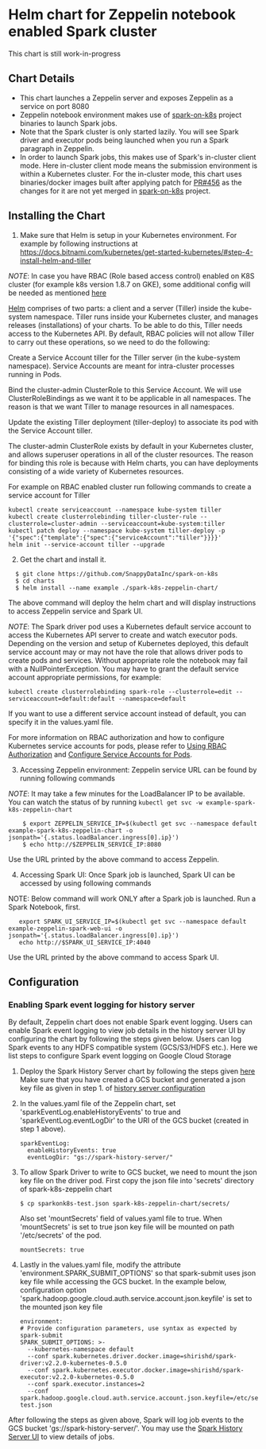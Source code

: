 # Helm chart for Zeppelin notebook enabled Spark cluster
This chart is still work-in-progress

## Chart Details

* This chart launches a Zeppelin server and exposes Zeppelin as a service on port 8080
* Zeppelin notebook environment makes use of [spark-on-k8s](https://github.com/apache-spark-on-k8s/spark) project binaries to launch Spark jobs. 
* Note that the Spark cluster is only started lazily. You will see Spark driver and executor pods being launched when you run a Spark paragraph in Zeppelin. 
* In order to launch Spark jobs, this makes use of Spark's in-cluster client mode. Here in-cluster client mode means  the submission environment is within a Kubernetes cluster. For the in-cluster mode, this chart uses binaries/docker images built after applying patch for [PR#456](https://github.com/apache-spark-on-k8s/spark/pull/456) as the changes for it are not yet merged in [spark-on-k8s](https://github.com/apache-spark-on-k8s/spark) project.

## Installing the Chart
1. Make sure that Helm is setup in your Kubernetes environment. For example by following instructions at https://docs.bitnami.com/kubernetes/get-started-kubernetes/#step-4-install-helm-and-tiller

*NOTE*: In case you have RBAC (Role based access control) enabled on K8S cluster (for example k8s version 1.8.7 on GKE), some additional config will be needed as mentioned [here](https://github.com/kubeflow/tf-operator/issues/106)

[Helm](https://github.com/kubernetes/helm/blob/master/README.md) comprises of two parts: a client and a server (Tiller) inside the kube-system namespace. Tiller runs inside your Kubernetes cluster, and manages releases (installations) of your charts. To be able to do this, Tiller needs access to the Kubernetes API. By default, RBAC policies will not allow Tiller to carry out these operations, so we need to do the following:

Create a Service Account tiller for the Tiller server (in the kube-system namespace). Service Accounts are meant for intra-cluster processes running in Pods.

Bind the cluster-admin ClusterRole to this Service Account. We will use ClusterRoleBindings as we want it to be applicable in all namespaces. The reason is that we want Tiller to manage resources in all namespaces.

Update the existing Tiller deployment (tiller-deploy) to associate its pod with the Service Account tiller.

The cluster-admin ClusterRole exists by default in your Kubernetes cluster, and allows superuser operations in all of the cluster resources. The reason for binding this role is because with Helm charts, you can have deployments consisting of a wide variety of Kubernetes resources.

For example on RBAC enabled cluster run following commands to create a service account for Tiller
```
kubectl create serviceaccount --namespace kube-system tiller
kubectl create clusterrolebinding tiller-cluster-rule --clusterrole=cluster-admin --serviceaccount=kube-system:tiller
kubectl patch deploy --namespace kube-system tiller-deploy -p '{"spec":{"template":{"spec":{"serviceAccount":"tiller"}}}}'      
helm init --service-account tiller --upgrade
```

2. Get the chart and install it. 

```
  $ git clone https://github.com/SnappyDataInc/spark-on-k8s
  $ cd charts
  $ helm install --name example ./spark-k8s-zeppelin-chart/
```
The above command will deploy the helm chart and will display instructions to access Zeppelin service and Spark UI.

*NOTE*: The Spark driver pod uses a Kubernetes default service account to access the Kubernetes API 
server to create and watch executor pods. Depending on the version and setup of Kubernetes deployed, this default 
service account may or may not have the role that allows driver pods to create pods and services. 
Without appropriate role the notebook may fail with a NullPointerException. You may have to grant the default 
service account appropriate permissions, for example:
 ```
 kubectl create clusterrolebinding spark-role --clusterrole=edit --serviceaccount=default:default --namespace=default
 ```
 If you want to use a different service account instead of default, you can specify it in the values.yaml file.
 
For more information on RBAC authorization and how to configure Kubernetes service accounts for pods, please refer to
[Using RBAC Authorization](https://kubernetes.io/docs/admin/authorization/rbac/) and
[Configure Service Accounts for Pods](https://kubernetes.io/docs/tasks/configure-pod-container/configure-service-account/).

3. Accessing Zeppelin environment: Zeppelin service URL can be found by running following commands

*NOTE*: It may take a few minutes for the LoadBalancer IP to be available. You can watch the status of by running `kubectl get svc -w example-spark-k8s-zeppelin-chart`

```
	$ export ZEPPELIN_SERVICE_IP=$(kubectl get svc --namespace default example-spark-k8s-zeppelin-chart -o jsonpath='{.status.loadBalancer.ingress[0].ip}')
	$ echo http://$ZEPPELIN_SERVICE_IP:8080
```
Use the URL printed by the above command to access Zeppelin.

4. Accessing Spark UI: Once Spark job is launched, Spark UI can be accessed by using following commands

NOTE: Below command will work ONLY after a Spark job is launched. Run a Spark Notebook, first. 
```
   export SPARK_UI_SERVICE_IP=$(kubectl get svc --namespace default example-zeppelin-spark-web-ui -o jsonpath='{.status.loadBalancer.ingress[0].ip}')
   echo http://$SPARK_UI_SERVICE_IP:4040
```
Use the URL printed by the above command to access Spark UI.

## Configuration
### Enabling Spark event logging for history server
By default, Zeppelin chart does not enable Spark event logging. Users can enable Spark event logging to view job 
details in the history server UI by configuring the chart by following the steps given below. Users can log Spark events to any HDFS compatible system (GCS/S3/HDFS etc.). 
Here we list steps to configure Spark event logging on Google Cloud Storage

1. Deploy the Spark History Server chart by following the steps given [here](https://github.com/SnappyDataInc/spark-on-k8s/tree/master/charts/spark-hs) 
   Make sure that you have created a GCS bucket and generated a json key file as given in step 1. of [history server configuration](https://github.com/SnappyDataInc/spark-on-k8s/tree/master/charts/spark-hs#steps-to-configure-and-install-chart)

2. In the values.yaml file of the Zeppelin chart, set 'sparkEventLog.enableHistoryEvents' to true and 'sparkEventLog.eventLogDir' to the URI of the GCS bucket (created in step 1 above).   
	```
	sparkEventLog:
	  enableHistoryEvents: true
	  eventLogDir: "gs://spark-history-server/"
	```
3. To allow Spark Driver to write to GCS bucket, we need to mount the json key file on the driver pod. First copy the json file into 'secrets' directory of spark-k8s-zeppelin chart
	```
	$ cp sparkonk8s-test.json spark-k8s-zeppelin-chart/secrets/
	```
    Also set 'mountSecrets' field of values.yaml file to true. When 'mountSecrets' 
    is set to true json key file will be mounted on path '/etc/secrets' of the pod.  
    
	```
	mountSecrets: true
	```
4.  Lastly in the values.yaml file, modify the attribute 'environment.SPARK_SUBMIT_OPTIONS' so that spark-submit uses json key file while 
    accessing the GCS bucket. In the example below, configuration option 'spark.hadoop.google.cloud.auth.service.account.json.keyfile' is 
    set to the mounted json key file  
    
	```
	environment:
	# Provide configuration parameters, use syntax as expected by spark-submit
	SPARK_SUBMIT_OPTIONS: >-
	  --kubernetes-namespace default
	  --conf spark.kubernetes.driver.docker.image=shirishd/spark-driver:v2.2.0-kubernetes-0.5.0
	  --conf spark.kubernetes.executor.docker.image=shirishd/spark-executor:v2.2.0-kubernetes-0.5.0
	  --conf spark.executor.instances=2
	  --conf spark.hadoop.google.cloud.auth.service.account.json.keyfile=/etc/secrets/sparkonk8s-test.json
	```
After following the steps as given above, Spark will log job events to the GCS bucket 'gs://spark-history-server/'. You may use the
[Spark History Server UI](https://github.com/SnappyDataInc/spark-on-k8s/tree/master/charts/spark-hs) to view details of jobs.




